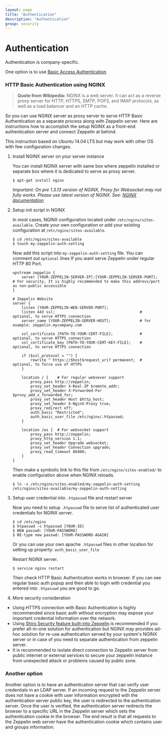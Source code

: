 ```yaml
---
layout: page
title: "Authentication"
description: "Authentication"
group: security
---
```

<!--
Licensed under the Apache License, Version 2.0 (the "License");
you may not use this file except in compliance with the License.
You may obtain a copy of the License at

http://www.apache.org/licenses/LICENSE-2.0

Unless required by applicable law or agreed to in writing, software
distributed under the License is distributed on an "AS IS" BASIS,
WITHOUT WARRANTIES OR CONDITIONS OF ANY KIND, either express or implied.
See the License for the specific language governing permissions and
limitations under the License.
-->
# Authentication

Authentication is company-specific.

One option is to use [Basic Access Authentication](https://en.wikipedia.org/wiki/Basic_access_authentication)

### HTTP Basic Authentication using NGINX

> **Quote from Wikipedia:** NGINX is a web server. It can act as a reverse proxy server for HTTP, HTTPS, SMTP, POP3, and IMAP protocols, as well as a load balancer and an HTTP cache.

So you can use NGINX server as proxy server to serve HTTP Basic Authentication as a separate process along with Zeppelin server.
Here are instructions how to accomplish the setup NGINX as a front-end authentication server and connect Zeppelin at behind.

This instruction based on Ubuntu 14.04 LTS but may work with other OS with few configuration changes.

1. Install NGINX server on your server instance

    You can install NGINX server with same box where zeppelin installed or separate box where it is dedicated to serve as proxy server.

    ```
    $ apt-get install nginx
    ```
    *Important: On pre 1.3.13 version of NGINX, Proxy for Websocket may not fully works. Please use latest version of NGINX. See: [NGINX documentation](https://www.nginx.com/blog/websocket-nginx/)*

1. Setup init script in NGINX

    In most cases, NGINX configuration located under `/etc/nginx/sites-available`. Create your own configuration or add your existing configuration at `/etc/nginx/sites-available`.

    ```
    $ cd /etc/nginx/sites-available
    $ touch my-zeppelin-auth-setting
    ```

    Now add this script into `my-zeppelin-auth-setting` file. You can comment out `optional` lines If you want serve Zeppelin under regular HTTP 80 Port.

    ```
    upstream zeppelin {
        server [YOUR-ZEPPELIN-SERVER-IP]:[YOUR-ZEPPELIN-SERVER-PORT];   # For security, It is highly recommended to make this address/port as non-public accessible
    }

    # Zeppelin Website
    server {
        listen [YOUR-ZEPPELIN-WEB-SERVER-PORT];
        listen 443 ssl;                                      # optional, to serve HTTPS connection
        server_name [YOUR-ZEPPELIN-SERVER-HOST];             # for example: zeppelin.mycompany.com

        ssl_certificate [PATH-TO-YOUR-CERT-FILE];            # optional, to serve HTTPS connection
        ssl_certificate_key [PATH-TO-YOUR-CERT-KEY-FILE];    # optional, to serve HTTPS connection

        if ($ssl_protocol = "") {
            rewrite ^ https://$host$request_uri? permanent;  # optional, to force use of HTTPS
        }

        location / {    # For regular websever support
            proxy_pass http://zeppelin;
            proxy_set_header X-Real-IP $remote_addr;
            proxy_set_header X-Forwarded-For $proxy_add_x_forwarded_for;
            proxy_set_header Host $http_host;
            proxy_set_header X-NginX-Proxy true;
            proxy_redirect off;
            auth_basic "Restricted";
            auth_basic_user_file /etc/nginx/.htpasswd;
        }

        location /ws {  # For websocket support
            proxy_pass http://zeppelin;
            proxy_http_version 1.1;
            proxy_set_header Upgrade websocket;
            proxy_set_header Connection upgrade;
            proxy_read_timeout 86400;
        }
    }
    ```

    Then make a symbolic link to this file from `/etc/nginx/sites-enabled/` to enable configuration above when NGINX reloads.

    ```
    $ ln -s /etc/nginx/sites-enabled/my-zeppelin-auth-setting /etc/nginx/sites-available/my-zeppelin-auth-setting
    ```

1. Setup user credential into `.htpasswd` file and restart server

    Now you need to setup `.htpasswd` file to serve list of authenticated user credentials for NGINX server.

    ```
    $ cd /etc/nginx
    $ htpasswd -c htpasswd [YOUR-ID]
    $ NEW passwd: [YOUR-PASSWORD]
    $ RE-type new passwd: [YOUR-PASSWORD-AGAIN]
    ```
    Or you can use your own apache `.htpasswd` files in other location for setting up property: `auth_basic_user_file`

    Restart NGINX server.

    ```
    $ service nginx restart
    ```
    Then check HTTP Basic Authentication works in browser. If you can see regular basic auth popup and then able to login with credential you entered into `.htpasswd` you are good to go.

1. More security consideration

* Using HTTPS connection with Basic Authentication is highly recommended since basic auth without encryption may expose your important credential information over the network.
* Using [Shiro Security feature built-into Zeppelin](https://github.com/apache/incubator-zeppelin/blob/master/SECURITY-README.md) is recommended if you prefer all-in-one solution for authentication but NGINX may provides ad-hoc solution for re-use authentication served by your system's NGINX server or in case of you need to separate authentication from zeppelin server.
* It is recommended to isolate direct connection to Zeppelin server from public internet or external services to secure your zeppelin instance from unexpected attack or problems caused by public zone.

### Another option

Another option is to have an authentication server that can verify user credentials in an LDAP server.
If an incoming request to the Zeppelin server does not have a cookie with user information encrypted with the authentication server public key, the user
is redirected to the authentication server. Once the user is verified, the authentication server redirects the browser to a specific URL in the Zeppelin server which sets the authentication cookie in the browser.
The end result is that all requests to the Zeppelin web server have the authentication cookie which contains user and groups information.
